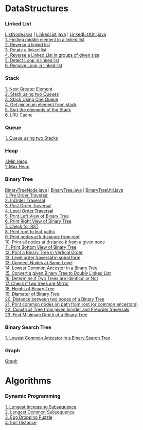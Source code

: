 # DataStructures

### Linked List 
[ListNode.java](src/main/java/practise/datastructures/linkedlist/ListNode.java) |
[LinkedList.java](src/main/java/practise/datastructures/linkedlist/LinkedList.java) |
[LinkedListUtil.java](src/main/java/practise/datastructures/linkedlist/LinkedListUtil.java) <br />
[1. Finding middle element in a linked list](src/main/java/practise/datastructures/linkedlist/MiddleElementInLinkedList.java) <br />
[2. Reverse a linked list](src/main/java/practise/datastructures/linkedlist/ReverseLinkedList.java) <br />
[3. Rotate a linked list](src/main/java/practise/datastructures/linkedlist/RotateLinkedList.java) <br />
[4. Reverse a Linked List in groups of given size](src/main/java/practise/datastructures/linkedlist/ReverseLinkedListInGroups.java) <br />
[5. Detect Loop in linked list](src/main/java/practise/datastructures/linkedlist/DetectLoopInLinkedList.java) <br />
[6. Remove Loop in linked list](src/main/java/practise/datastructures/linkedlist/DetectAndRemoveLoopInLinkedList.java) <br />


### Stack 
[1. Next Greater Element](src/main/java/practise/datastructures/stack/NextGreaterElement.java) <br />
[2. Stack using two Queues](src/main/java/practise/datastructures/stack/StackUsingTwoQueues.java) <br />
[3. Stack Using One Queue](src/main/java/practise/datastructures/stack/StackUsingOneQueue.java) <br />
[4. Get minimum element from stack](src/main/java/practise/datastructures/stack/MinElementInStack.java) <br />
[5. Sort the elements of the Stack](src/main/java/practise/datastructures/stack/SortStack.java) <br />
[6. LRU Cache](src/main/java/practise/datastructures/lrucache/LRUCache.java)<br/>


### Queue 
[1. Queue using two Stacks](src/main/java/practise/datastructures/queue/QueueUsingStacks.java) <br />


### Heap
[1.Min Heap](src/main/java/practise/datastructures/heap/MinHeap.java)<br/>
[2.Max Heap](src/main/java/practise/datastructures/heap/MaxHeap.java)<br/>


### Binary Tree 
[BinaryTreeNode.java](src/main/java/practise/datastructures/BinaryTree/BinaryTreeNode.java) |
[BinaryTree.java](src/main/java/practise/datastructures/BinaryTree/BinaryTree.java) |
[BinaryTreeUtil.java](src/main/java/practise/datastructures/BinaryTree/BinaryTreeUtil.java) <br />
[1. Pre Order Traversal](src/main/java/practise/datastructures/BinaryTree/PreOrderTraversal.java) <br />
[2. InOrder Traversal](src/main/java/practise/datastructures/BinaryTree/InOrderTraversal.java) <br />
[3. Post Order Traversal](src/main/java/practise/datastructures/BinaryTree/PostOrderTraversal.java) <br />
[4. Level Order Traversal](src/main/java/practise/datastructures/BinaryTree/LevelOrderTraversal.java) <br />
[5. Print Left View of Binary Tree](src/main/java/practise/datastructures/BinaryTree/PrintLeftViewBT.java) <br />
[6. Print Right View of Binary Tree](src/main/java/practise/datastructures/BinaryTree/PrintRightViewBT.java) <br />
[7. Check for BST](src/main/java/practise/datastructures/BinaryTree/CheckIsBST.java) <br />
[8. Print root to leaf paths](src/main/java/practise/datastructures/BinaryTree/RootToLeavesPath.java) <br />
[9. Print nodes at k distance from root](src/main/java/practise/datastructures/BinaryTree/PrintKDistanceNodesFromRoot.java) <br />
[10. Print all nodes at distance k from a given node](src/main/java/practise/datastructures/BinaryTree/PrintKDistanceNodesFromTarget.java) <br />
[11. Print Bottom View of Binary Tree](src/main/java/practise/datastructures/BinaryTree/BottomViewOfBT.java) <br />
[12. Print a Binary Tree in Vertical Order](src/main/java/practise/datastructures/BinaryTree/VerticalOrderBT.java) <br />
[13. Level order traversal in spiral form](src/main/java/practise/datastructures/BinaryTree/PrintSpiralBT.java) <br />
[13. Connect Nodes at Same Level](src/main/java/practise/datastructures/BinaryTree/ConnectNodesAtSameLevel.java) <br />
[14. Lowest Common Ancestor in a Binary Tree](src/main/java/practise/datastructures/BinaryTree/LowestCommonAncestorBT.java) <br />
[15. Convert a given Binary Tree to Doubly Linked List](src/main/java/practise/datastructures/BinaryTree/ConvertBTtoDLL.java) <br/>
[16. Determine if Two Trees are Identical or Not](src/main/java/practise/datastructures/BinaryTree/IdenticalBinaryTrees.java)<br/>
[17. Check if two trees are Mirror](src/main/java/practise/datastructures/BinaryTree/CheckBTsAreMirror.java)<br/>
[18. Height of Binary Tree](src/main/java/practise/datastructures/BinaryTree/HeightOfBT.java)<br/>
[19. Diameter of Binary Tree](src/main/java/practise/datastructures/BinaryTree/DiameterOfBT.java)<br/>
[20. Distance between two nodes of a Binary Tree](src/main/java/practise/datastructures/BinaryTree/DistanceBwTwoNodesBT.java)<br/>
[21. Print common nodes on path from root (or common ancestors)](src/main/java/practise/datastructures/BinaryTree/PrintCommonNodesOnPathFromRoot.java)<br/>
[22. Construct Tree from given Inorder and Preorder traversals](src/main/java/practise/datastructures/BinaryTree/ConstructTreeUsingPreInOrder.java)<br/>
[23. Find Minimum Depth of a Binary Tree](src/main/java/practise/datastructures/BinaryTree/MinimumDepthOfBT.java)<br/>



### Binary Search Tree 
[1. Lowest Common Ancestor in a Binary Search Tree](src/main/java/practise/datastructures/BinarySearchTree/LowestCommonAncestorBST.java) <br/>

### Graph 
[Graph](src/main/java/practise/datastructures/graph/Graph.java)


# Algorithms

### Dynamic Programming 
[1. Longest Increasing Subsequence](src/main/java/practise/algorithms/dp/LongestIncreasingSubsequence.java) <br />
[2. Longest Common Subsequence](src/main/java/practise/algorithms/dp/LongestCommonSubsequence.java) <br />
[3. Egg Dropping Puzzle](src/main/java/practise/algorithms/dp/EggDropping.java) <br />
[4. Edit Distance](src/main/java/practise/algorithms/dp/EditDistance.java) <br />